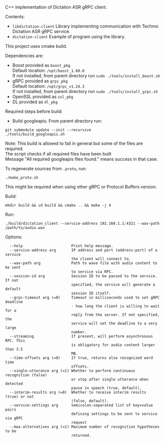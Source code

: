C++ implementation of Dictation ASR gRPC client.

Contents:
- `libdictation-client`     Library implementing communication with Techmo Dictation ASR gRPC service.
- `dictation-client`        Example of program using the library.

This project uses cmake build.

Dependencies are:  
- Boost     provided as `boost_pkg`  
    Default location: `/opt/boost_1.60.0`  
    If not installed, from parent directory run `sudo ./tools/install_boost.sh`  
- gRPC      provided as `grpc_pkg`  
    Default location: `/opt/grpc_v1.24.3`  
    If not installed, from parent directory run `sudo ./tools/install_grpc.sh`  
- OpenSSL   provided as `ssl_pkg`  
- DL        provided as `dl_pkg`  

Required steps before build:
- Build googleapis. From parent directory run:
```
git submodule update --init --recursive
./tools/build_googleapis.sh
```
Note: This build is allowed to fail in general but some of the files are required.  
The script checks if all required files have been built  
Message "All required googleapis files found." means success in that case.  

To regenerate sources from `.proto`, run:
```
./make_proto.sh
```
This might be required when using other gRPC or Protocol Buffers version.

Build:
```
mkdir build && cd build && cmake .. && make -j 4
```

Run:
```
./build/dictation_client --service-address 192.168.1.1:4321 --wav-path /path/to/audio.wav
```

Options:
```
  --help                      Print help message.
  --service-address arg       IP address and port (address:port) of a service 
                              the client will connect to.
  --wav-path arg              Path to wave file with audio content to be sent 
                              to service via RPC.
  --session-id arg            Session ID to be passed to the service. If not 
                              specified, the service will generate a default 
                              session ID itself.
  --grpc-timeout arg (=0)     Timeout in milliseconds used to set gRPC deadline
                              - how long the client is willing to wait for a 
                              reply from the server. If not specified, the 
                              service will set the deadline to a very large 
                              number.
  --streaming                 If present, will perform asynchronous RPC. This 
                              is obligatory for audio content larger than 3.5 
                              MB.
  --time-offsets arg (=0)     If true, returns also recognized word time 
                              offsets.
  --single-utterance arg (=1) Whether to perform continuous recognition (false)
                              or stop after single utterance when detected 
                              pause in speech (true, default).
  --interim-results arg (=0)  Whether to receive interim results (true) or not 
                              (false, default).
  --service-settings arg      Semicolon-separated list of key=value pairs 
                              defining settings to be sent to service via gRPC 
                              request
  --max-alternatives arg (=1) Maximum number of recognition hypotheses to be 
                              returned.
```
